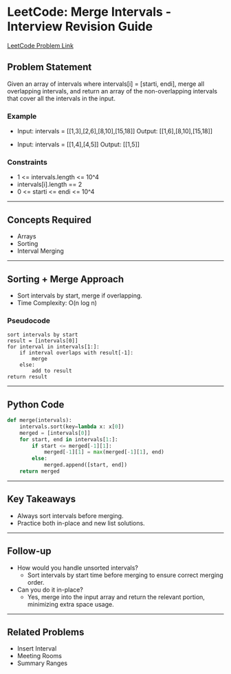 # LeetCode: Merge Intervals - Interview Revision Guide

[LeetCode Problem Link](https://leetcode.com/problems/merge-intervals/description/)

## Problem Statement
Given an array of intervals where intervals[i] = [starti, endi], merge all overlapping intervals, and return an array of the non-overlapping intervals that cover all the intervals in the input.

### Example
- Input: intervals = [[1,3],[2,6],[8,10],[15,18]]
  Output: [[1,6],[8,10],[15,18]]

- Input: intervals = [[1,4],[4,5]]
  Output: [[1,5]]

### Constraints
- 1 <= intervals.length <= 10^4
- intervals[i].length == 2
- 0 <= starti <= endi <= 10^4

---

## Concepts Required
- Arrays
- Sorting
- Interval Merging

---

## Sorting + Merge Approach
- Sort intervals by start, merge if overlapping.
- Time Complexity: O(n log n)

### Pseudocode
```
sort intervals by start
result = [intervals[0]]
for interval in intervals[1:]:
    if interval overlaps with result[-1]:
        merge
    else:
        add to result
return result
```

---

## Python Code
```python
def merge(intervals):
    intervals.sort(key=lambda x: x[0])
    merged = [intervals[0]]
    for start, end in intervals[1:]:
        if start <= merged[-1][1]:
            merged[-1][1] = max(merged[-1][1], end)
        else:
            merged.append([start, end])
    return merged
```

---

## Key Takeaways
- Always sort intervals before merging.
- Practice both in-place and new list solutions.

---

## Follow-up
- How would you handle unsorted intervals?
  - Sort intervals by start time before merging to ensure correct merging order.
- Can you do it in-place?
  - Yes, merge into the input array and return the relevant portion, minimizing extra space usage.

---

## Related Problems
- Insert Interval
- Meeting Rooms
- Summary Ranges
